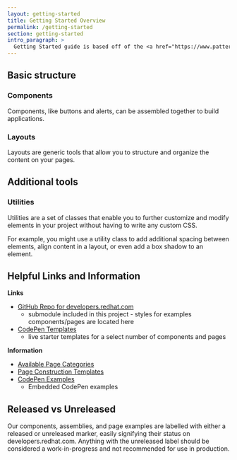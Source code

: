 ```yaml
---
layout: getting-started
title: Getting Started Overview
permalink: /getting-started
section: getting-started
intro_paragraph: >
  Getting Started guide is based off of the <a href="https://www.patternfly.org/v4/get-started/about" target="top">PatternFly</a> Getting Started guide.
---
```


## Basic structure

### Components

Components, like buttons and alerts, can be assembled together to build applications.

### Layouts

Layouts are generic tools that allow you to structure and organize the content on your pages.

## Additional tools

### Utilities

Utilities are a set of classes that enable you to further customize and modify elements in your project without having to write any custom CSS.

For example, you might use a utility class to add additional spacing between elements, align content in a layout, or even add a box shadow to an element.

## Helpful Links and Information

  **Links**
  - [GitHub Repo for developers.redhat.com](https://github.com/redhat-developer/developers.redhat.com)
    - submodule included in this project - styles for examples components/pages are located here
  - [CodePen Templates](https://codepen.io/collection/AEwLNY)
    - live starter templates for a select number of components and pages

  **Information**
  - [Available Page Categories](/help/available-categories)
  - [Page Construction Templates](/help/page-construction)
  - [CodePen Examples](/help/codepen-examples)
    - Embedded CodePen examples

## Released vs Unreleased

Our components, assemblies, and page examples are labelled with either a <span class="pf-c-label label-released">released</span> or <span class="pf-c-label label-unreleased">unreleased</span> marker, easily signifying their status on developers.redhat.com. Anything with the <span class="pf-c-label label-unreleased">unreleased</span> label should be considered a work-in-progress and not recommended for use in production.
